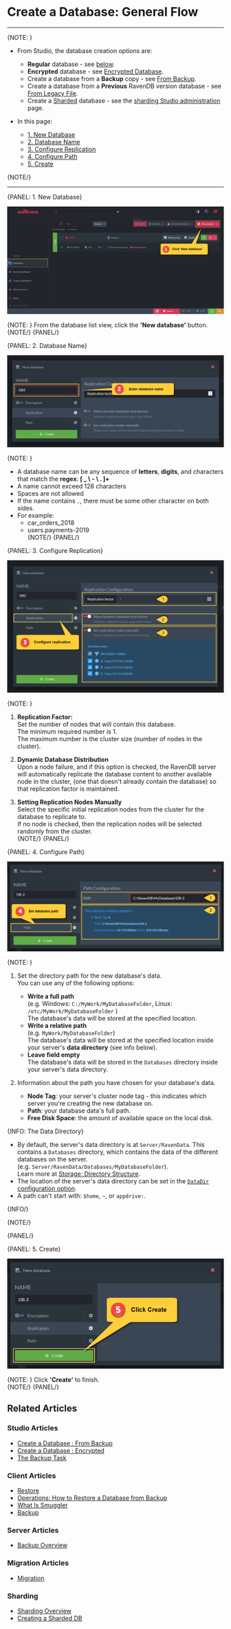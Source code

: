 # Create a Database: General Flow
---

{NOTE: }

* From Studio, the database creation options are:  
  * **Regular** database - see [below](../../../studio/database/create-new-database/general-flow#1.-new-database).  
  * **Encrypted** database - see [Encrypted Database](../../../studio/database/create-new-database/encrypted).  
  * Create a database from a **Backup** copy - see [From Backup](../../../studio/database/create-new-database/from-backup).  
  * Create a database from a **Previous** RavenDB version database - see [From Legacy File](../../../studio/database/create-new-database/from-legacy-files).  
  * Create a [Sharded](../../../sharding/overview) database - 
    see the [sharding Studio administration](../../../sharding/administration/studio-admin#creating-a-sharded-database) page.  

* In this page:  
  * [1. New Database](../../../studio/database/create-new-database/general-flow#1.-new-database)  
  * [2. Database Name](../../../studio/database/create-new-database/general-flow#2.-database-name)  
  * [3. Configure Replication](../../../studio/database/create-new-database/general-flow#3.-configure-replication)  
  * [4. Configure Path](../../../studio/database/create-new-database/general-flow#4.-configure-path)  
  * [5. Create](../../../studio/database/create-new-database/general-flow#5.-create)

{NOTE/}

---

{PANEL: 1. New Database}

![Figure 1. Create New Database - Button](images/new-database-general-1.png "Create New Database Button")

{NOTE: }
From the database list view, click the **'New database'** button.  
{NOTE/}
{PANEL/}

{PANEL: 2. Database Name}

![Figure 2. Create New Database - Database name](images/new-database-general-2.png "Enter Database Name")

{NOTE: }

* A database name can be any sequence of **letters**, **digits**, and characters that match the **regex**: **[ _ \ - \ . ]+**  
* A name cannot exceed 128 characters  
* Spaces are not allowed  
* If the name contains `.`, there must be some other character on both sides.  
* For example:  
  * car_orders_2018  
  * users.payments-2019  
{NOTE/}
{PANEL/}

{PANEL: 3. Configure Replication}

![Figure 3. Create New Database - Replication](images/new-database-general-3.png "Configure Replication")

{NOTE: }

1. **Replication Factor:**  
   Set the number of nodes that will contain this database.   
   The minimum required number is 1.  
   The maximum number is the cluster size (number of nodes in the cluster).  

2. **Dynamic Database Distribution**  
   Upon a node failure, and if this option is checked, the RavenDB server will automatically replicate the database content to another available node in the cluster, 
   (one that doesn't already contain the database) so that replication factor is maintained.  

3. **Setting Replication Nodes Manually**  
   Select the specific initial replication nodes from the cluster for the database to replicate to.  
   If no node is checked, then the replication nodes will be selected randomly from the cluster.  
{NOTE/}
{PANEL/}

{PANEL: 4. Configure Path}

![Figure 4. Create New Database - Path](images/new-database-general-4.png "Configure Path")

{NOTE: }

1. Set the directory path for the new database's data.  
   You can use any of the following options:  
   * **Write a full path**  
     (e.g. Windows: `C:/MyWork/MyDatabaseFolder`, Linux: `/etc/MyWork/MyDatabaseFolder` )  
      The database's data will be stored at the specified location.  
   * **Write a relative path**  
     (e.g. `MyWork/MyDatabaseFolder`)  
     The database's data will be stored at the specified location inside your server's **data directory** (see info below).  
   * **Leave field empty**  
     The database's data will be stored in the `Databases` directory inside your server's data directory.  

2. Information about the path you have chosen for your database's data.  
   * **Node Tag**: your server's cluster node tag - this indicates which server you're creating the new 
   database on.  
   * **Path**: your database data's full path.  
   * **Free Disk Space**: the amount of available space on the local disk.  

{INFO: The Data Directory}

* By default, the server's data directory is at `Server/RavenData`. This contains a `Databases` directory, 
which contains the data of the different databases on the server.  
  (e.g. `Server/RavenData/Databases/MyDatabaseFolder`).  
  Learn more at [Storage: Directory Structure](../../../server/storage/directory-structure).  
* The location of the server's data directory can be set in the [`DataDir` configuration option](../../../server/configuration/core-configuration#datadir).  
* A path can't start with: `$home`, `~`, or `appdrive:`.  

{INFO/}

{NOTE/}

{PANEL/}

{PANEL: 5. Create}

![Figure 5. Create New Database - Create](images/new-database-general-5.png "Create Database")

{NOTE: }
Click **'Create'** to finish.  
{NOTE/}
{PANEL/}

## Related Articles

### Studio Articles
- [Create a Database : From Backup](../../../studio/database/create-new-database/from-backup)  
- [Create a Database : Encrypted](../../../studio/database/create-new-database/encrypted)  
- [The Backup Task](../../../studio/database/tasks/backup-task)  

### Client Articles
- [Restore](../../../client-api/operations/maintenance/backup/restore)  
- [Operations: How to Restore a Database from Backup](../../../client-api/operations/server-wide/restore-backup)  
- [What Is Smuggler](../../../client-api/smuggler/what-is-smuggler)  
- [Backup](../../../client-api/operations/maintenance/backup/backup)  

### Server Articles
- [Backup Overview](../../../server/ongoing-tasks/backup-overview)  

### Migration Articles
- [Migration](../../../migration/server/data-migration)  

### Sharding
- [Sharding Overview](../../../sharding/overview)  
- [Creating a Sharded DB](../../../sharding/administration/studio-admin#creating-a-sharded-database)  
